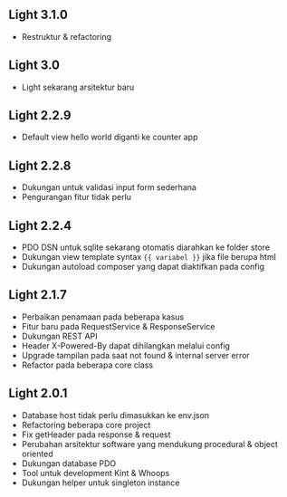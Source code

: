 ## Light 3.1.0
- Restruktur & refactoring

## Light 3.0
- Light sekarang arsitektur baru

## Light 2.2.9
- Default view hello world diganti ke counter app

## Light 2.2.8
- Dukungan untuk validasi input form sederhana
- Pengurangan fitur tidak perlu

## Light 2.2.4
- PDO DSN untuk sqlite sekarang otomatis diarahkan ke folder store
- Dukungan view template syntax ```{{ variabel }}``` jika file berupa html
- Dukungan autoload composer yang dapat diaktifkan pada config

## Light 2.1.7
- Perbaikan penamaan pada beberapa kasus
- Fitur baru pada RequestService & ResponseService
- Dukungan REST API
- Header X-Powered-By dapat dihilangkan melalui config
- Upgrade tampilan pada saat not found & internal server error
- Refactor pada beberapa core class

## Light 2.0.1
- Database host tidak perlu dimasukkan ke env.json
- Refactoring beberapa core project
- Fix getHeader pada response & request
- Perubahan arsitektur software yang mendukung procedural & object oriented
- Dukungan database PDO
- Tool untuk development Kint & Whoops
- Dukungan helper untuk singleton instance
